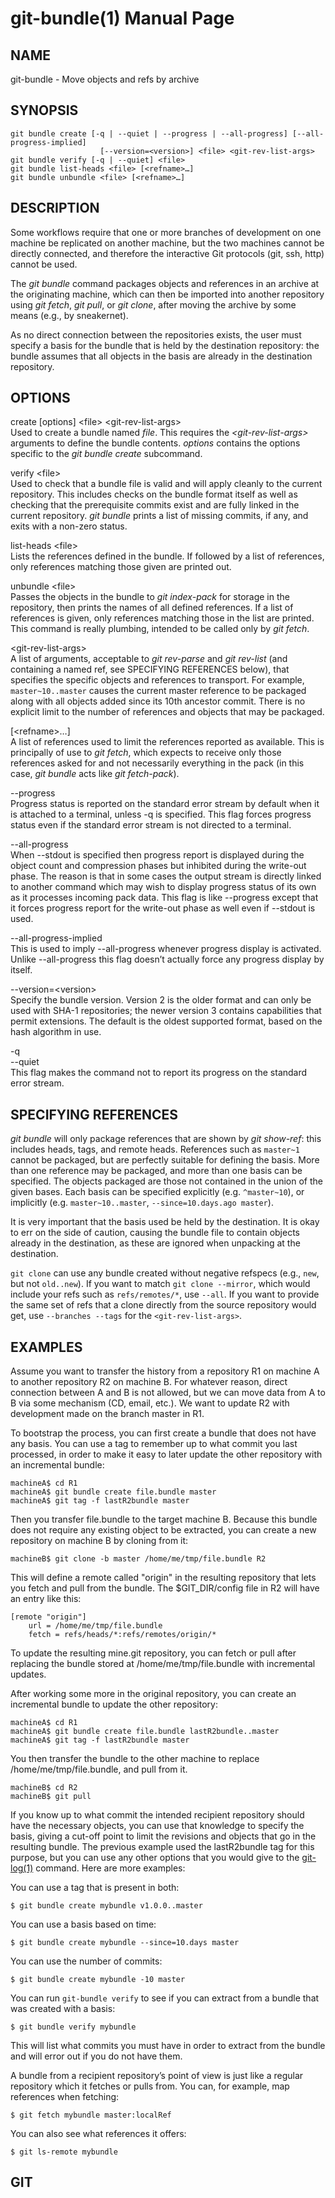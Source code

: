 # git-bundle(1) Manual Page

## NAME

git-bundle - Move objects and refs by archive

## SYNOPSIS

    git bundle create [-q | --quiet | --progress | --all-progress] [--all-progress-implied]
                        [--version=<version>] <file> <git-rev-list-args>
    git bundle verify [-q | --quiet] <file>
    git bundle list-heads <file> [<refname>…​]
    git bundle unbundle <file> [<refname>…​]

## DESCRIPTION

Some workflows require that one or more branches of development on one machine be replicated on another machine, but the two machines cannot be directly connected, and therefore the interactive Git protocols (git, ssh, http) cannot be used.

The _git bundle_ command packages objects and references in an archive at the originating machine, which can then be imported into another repository using _git fetch_, _git pull_, or _git clone_, after moving the archive by some means (e.g., by sneakernet).

As no direct connection between the repositories exists, the user must specify a basis for the bundle that is held by the destination repository: the bundle assumes that all objects in the basis are already in the destination repository.

## OPTIONS

create \[options\] &lt;file&gt; &lt;git-rev-list-args&gt;  
Used to create a bundle named _file_. This requires the _&lt;git-rev-list-args&gt;_ arguments to define the bundle contents. _options_ contains the options specific to the _git bundle create_ subcommand.

verify &lt;file&gt;  
Used to check that a bundle file is valid and will apply cleanly to the current repository. This includes checks on the bundle format itself as well as checking that the prerequisite commits exist and are fully linked in the current repository. _git bundle_ prints a list of missing commits, if any, and exits with a non-zero status.

list-heads &lt;file&gt;  
Lists the references defined in the bundle. If followed by a list of references, only references matching those given are printed out.

unbundle &lt;file&gt;  
Passes the objects in the bundle to _git index-pack_ for storage in the repository, then prints the names of all defined references. If a list of references is given, only references matching those in the list are printed. This command is really plumbing, intended to be called only by _git fetch_.

&lt;git-rev-list-args&gt;  
A list of arguments, acceptable to _git rev-parse_ and _git rev-list_ (and containing a named ref, see SPECIFYING REFERENCES below), that specifies the specific objects and references to transport. For example, `master~10..master` causes the current master reference to be packaged along with all objects added since its 10th ancestor commit. There is no explicit limit to the number of references and objects that may be packaged.

\[&lt;refname&gt;…​\]  
A list of references used to limit the references reported as available. This is principally of use to _git fetch_, which expects to receive only those references asked for and not necessarily everything in the pack (in this case, _git bundle_ acts like _git fetch-pack_).

--progress  
Progress status is reported on the standard error stream by default when it is attached to a terminal, unless -q is specified. This flag forces progress status even if the standard error stream is not directed to a terminal.

--all-progress  
When --stdout is specified then progress report is displayed during the object count and compression phases but inhibited during the write-out phase. The reason is that in some cases the output stream is directly linked to another command which may wish to display progress status of its own as it processes incoming pack data. This flag is like --progress except that it forces progress report for the write-out phase as well even if --stdout is used.

--all-progress-implied  
This is used to imply --all-progress whenever progress display is activated. Unlike --all-progress this flag doesn’t actually force any progress display by itself.

--version=&lt;version&gt;  
Specify the bundle version. Version 2 is the older format and can only be used with SHA-1 repositories; the newer version 3 contains capabilities that permit extensions. The default is the oldest supported format, based on the hash algorithm in use.

-q  
--quiet  
This flag makes the command not to report its progress on the standard error stream.

## SPECIFYING REFERENCES

_git bundle_ will only package references that are shown by _git show-ref_: this includes heads, tags, and remote heads. References such as `master~1` cannot be packaged, but are perfectly suitable for defining the basis. More than one reference may be packaged, and more than one basis can be specified. The objects packaged are those not contained in the union of the given bases. Each basis can be specified explicitly (e.g. `^master~10`), or implicitly (e.g. `master~10..master`, `--since=10.days.ago master`).

It is very important that the basis used be held by the destination. It is okay to err on the side of caution, causing the bundle file to contain objects already in the destination, as these are ignored when unpacking at the destination.

`git clone` can use any bundle created without negative refspecs (e.g., `new`, but not `old..new`). If you want to match `git clone --mirror`, which would include your refs such as `refs/remotes/*`, use `--all`. If you want to provide the same set of refs that a clone directly from the source repository would get, use `--branches --tags` for the `<git-rev-list-args>`.

## EXAMPLES

Assume you want to transfer the history from a repository R1 on machine A to another repository R2 on machine B. For whatever reason, direct connection between A and B is not allowed, but we can move data from A to B via some mechanism (CD, email, etc.). We want to update R2 with development made on the branch master in R1.

To bootstrap the process, you can first create a bundle that does not have any basis. You can use a tag to remember up to what commit you last processed, in order to make it easy to later update the other repository with an incremental bundle:

    machineA$ cd R1
    machineA$ git bundle create file.bundle master
    machineA$ git tag -f lastR2bundle master

Then you transfer file.bundle to the target machine B. Because this bundle does not require any existing object to be extracted, you can create a new repository on machine B by cloning from it:

    machineB$ git clone -b master /home/me/tmp/file.bundle R2

This will define a remote called "origin" in the resulting repository that lets you fetch and pull from the bundle. The $GIT_DIR/config file in R2 will have an entry like this:

    [remote "origin"]
        url = /home/me/tmp/file.bundle
        fetch = refs/heads/*:refs/remotes/origin/*

To update the resulting mine.git repository, you can fetch or pull after replacing the bundle stored at /home/me/tmp/file.bundle with incremental updates.

After working some more in the original repository, you can create an incremental bundle to update the other repository:

    machineA$ cd R1
    machineA$ git bundle create file.bundle lastR2bundle..master
    machineA$ git tag -f lastR2bundle master

You then transfer the bundle to the other machine to replace /home/me/tmp/file.bundle, and pull from it.

    machineB$ cd R2
    machineB$ git pull

If you know up to what commit the intended recipient repository should have the necessary objects, you can use that knowledge to specify the basis, giving a cut-off point to limit the revisions and objects that go in the resulting bundle. The previous example used the lastR2bundle tag for this purpose, but you can use any other options that you would give to the [git-log(1)](git-log.html) command. Here are more examples:

You can use a tag that is present in both:

    $ git bundle create mybundle v1.0.0..master

You can use a basis based on time:

    $ git bundle create mybundle --since=10.days master

You can use the number of commits:

    $ git bundle create mybundle -10 master

You can run `git-bundle verify` to see if you can extract from a bundle that was created with a basis:

    $ git bundle verify mybundle

This will list what commits you must have in order to extract from the bundle and will error out if you do not have them.

A bundle from a recipient repository’s point of view is just like a regular repository which it fetches or pulls from. You can, for example, map references when fetching:

    $ git fetch mybundle master:localRef

You can also see what references it offers:

    $ git ls-remote mybundle

## GIT
